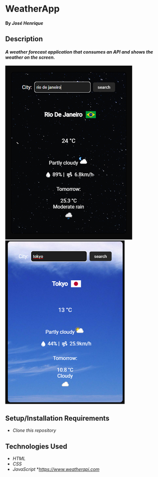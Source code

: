 # WeatherApp
#### By _José Henrique_

## Description
#### _A weather forecast application that consumes an API and shows the weather on the screen._

<img src="images/demo_weatherapp1.png">

<img src="images/demo_weatherapp.png">

## Setup/Installation Requirements

* _Clone this repository_

## Technologies Used
* _HTML_
* _CSS_
* _JavaScript_
*_https://www.weatherapi.com_


